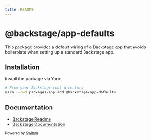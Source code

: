 ```yaml
---
title: README
---
```

# @backstage/app-defaults

This package provides a default wiring of a Backstage app that avoids boilerplate when setting up a standard Backstage app.

## Installation

Install the package via Yarn:

```bash
# From your Backstage root directory
yarn --cwd packages/app add @backstage/app-defaults
```

## Documentation

- [Backstage Readme](https://github.com/backstage/backstage/blob/master/README.md)
- [Backstage Documentation](https://backstage.io/docs)

<SwmMeta version="3.0.0"><sup>Powered by [Swimm](https://app.swimm.io/)</sup></SwmMeta>
